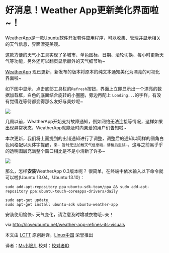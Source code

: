 好消息！Weather App更新美化界面啦~！
================================================================================
WeatherApp是一款[Ubuntu软件开发套件][1]应用程序，可以收集、管理并显示相关的天气信息，界面漂亮美观。

这款方便的天气小工具实现了多城市、单色图标、日期、滚轮切换、每小时更新天气等功能，另外还可以翻页显示额外的天气细节哟~

[WeatherApp][2] 现已更新，新发布的版本将原本的纯文本通知美化为漂亮的可视化界面啦~

如下图中显示，点击底部工具栏的`Refresh`按钮，界面上立即显示出一个漂亮的数据加载框，白色的底面结合旋转的小圈圈，旁边再配上 `Loading...`的字样，有没有觉得连等待都变得那么友好与美妙呢~

![](http://iloveubuntu.net/pictures_me/weather%20app%20new%20activity%20indicator%20sep22.png)

几周以前，WeatherApp开始支持故障通知，例如网络无法连接等情况，这样如果出现异常状态，WeatherApp就能及时向亲爱的用户们告知啦~

本次更新，我们将上面提到的出错通知进行了调整，调整后的通知以同样的圆角白色风格配以灰体字提醒，`亲~ 暂时无法加载天气信息哦，请稍后重试~`，这与之前黑乎乎的透明图层充满整个窗口相比是不是小清新了许多~

![](http://iloveubuntu.net/pictures_me/weather%20app%20internet%20notification.png)

那么，怎样**安装**WeatherApp 0.3版本呢？
很简单，在终端中依次输入以下命令就可以啦(Ubuntu 13.04，Ubuntu 13.10)：

    sudo add-apt-repository ppa:ubuntu-sdk-team/ppa && sudo add-apt-repository ppa:ubuntu-touch-coreapps-drivers/daily
    
    sudo apt-get update
    sudo apt-get install ubuntu-sdk ubuntu-weather-app

安装使用愉快~ 
天气变化，请注意及时增减衣物哦~亲！

via:http://iloveubuntu.net/weather-app-refines-its-visuals 

本文由 [LCTT][] 原创翻译，[Linux中国][] 荣誉推出

译者：[Mr小眼儿] 校对：[校对者ID][]

[LCTT]:https://github.com/LCTT/TranslateProject
[Linux中国]:http://linux.cn/portal.php
[Mr小眼儿]:http://linux.cn/space/14801
[校对者ID]:http://linux.cn/space/校对者ID

[1]:http://developer.ubuntu.com/get-started/ 
[2]:https://launchpad.net/ubuntu-weather-app
